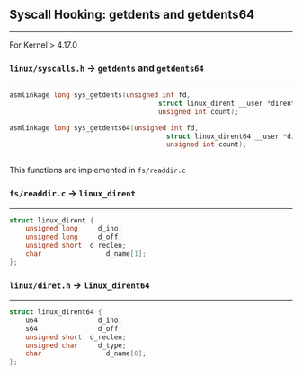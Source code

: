 ## Syscall Hooking: getdents and getdents64
---
For Kernel > 4.17.0

### `linux/syscalls.h` -> `getdents` and `getdents64`
---
```c
asmlinkage long sys_getdents(unsigned int fd,
				                     struct linux_dirent __user *dirent,
				                     unsigned int count);

asmlinkage long sys_getdents64(unsigned int fd,
				                       struct linux_dirent64 __user *dirent,
				                       unsigned int count);
                      
```
This functions are implemented in `fs/readdir.c`

### `fs/readdir.c` -> `linux_dirent`
---
```c
struct linux_dirent {
	unsigned long	  d_ino;
	unsigned long	  d_off;
	unsigned short	d_reclen;
	char		        d_name[1];
};
```
### `linux/diret.h` -> `linux_dirent64`
---
```c
struct linux_dirent64 {
	u64		          d_ino;
	s64		          d_off;
	unsigned short	d_reclen;
	unsigned char	  d_type;
	char		        d_name[0];
};
```











